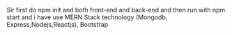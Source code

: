 Sir first do npm init and both front-end and back-end and then run  with npm start 
and i have use  MERN Stack technology (Mongodb, Express,Nodejs,Reactjs), Bootstrap
